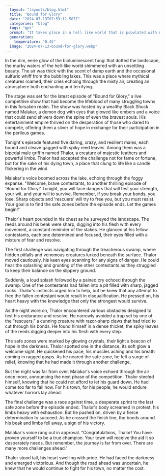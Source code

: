 ```yaml
---
  layout: "layouts/blog.html"
  title: "Bound for Glory"
  date: "2024-07-13T07:59:12.583Z"
  categories: "blog"
  tags: "gpt"
  prompt: "It takes place in a hell like world that is populated with mythical creatures, wet, and lake-like. A bipedal male griffin accepts to be bound and cleave gagged with spiky reed leaves as a challenge by a wealthy Black Shuck (A demon dog) entertainer in a live competitive show for 5 daring, crazy, and resilient males per 8 to 13 episodes. Like the griffin, they were bound and cleave gagged too. This is for his dying town. If his breaks his bonds, then he lose. Sharp objects and \"rescuers\" will try to free the contestants to disqualify them. The contestants must find safe zones before the episode ends."
  generation: 
    temperature: "0.45"
  image: "2024-07-13-bound-for-glory.webp"
---
```

In the dim, eerie glow of the bioluminescent fungi that dotted the landscape, the murky waters of the hell-like world shimmered with an unsettling beauty. The air was thick with the scent of damp earth and the occasional sulfuric whiff from the bubbling lakes. This was a place where mythical creatures roamed, their cries echoing through the misty air, creating an atmosphere both enchanting and terrifying.

The stage was set for the latest episode of "Bound for Glory," a live competitive show that had become the lifeblood of many struggling towns in this forsaken realm. The show was hosted by a wealthy Black Shuck named Malakar, a demon dog with eyes that glowed like embers and a voice that could send shivers down the spine of even the bravest souls. His entertainment empire thrived on the desperation of those who dared to compete, offering them a sliver of hope in exchange for their participation in the perilous games.

Tonight's episode featured five daring, crazy, and resilient males, each bound and cleave gagged with spiky reed leaves. Among them was a bipedal male griffin named Thalor, a creature of majestic feathers and powerful limbs. Thalor had accepted the challenge not for fame or fortune, but for the sake of his dying town, a place that clung to life like a candle flickering in the wind.

Malakar's voice boomed across the lake, echoing through the foggy expanse. "Welcome, brave contestants, to another thrilling episode of 'Bound for Glory!' Tonight, you will face dangers that will test your strength, your wit, and your will to survive. Remember, if you break your bonds, you lose. Sharp objects and 'rescuers' will try to free you, but you must resist. Your goal is to find the safe zones before the episode ends. Let the games begin!"

Thalor's heart pounded in his chest as he surveyed the landscape. The reeds around his beak were sharp, digging into his flesh with every movement, a constant reminder of the stakes. He glanced at his fellow contestants, each one determined and focused, their eyes filled with a mixture of fear and resolve.

The first challenge was navigating through the treacherous swamp, where hidden pitfalls and venomous creatures lurked beneath the surface. Thalor moved cautiously, his keen eyes scanning for any signs of danger. He could hear the splashing and grunting of the other contestants as they struggled to keep their balance on the slippery ground.

Suddenly, a loud splash followed by a pained cry echoed through the swamp. One of the contestants had fallen into a pit filled with sharp, jagged rocks. Thalor's instincts urged him to help, but he knew that any attempt to free the fallen contestant would result in disqualification. He pressed on, his heart heavy with the knowledge that only the strongest would survive.

As the night wore on, Thalor encountered various obstacles designed to test his endurance and resolve. He narrowly avoided a trap set by one of the "rescuers," a cunning creature with razor-sharp claws that had tried to cut through his bonds. He found himself in a dense thicket, the spiky leaves of the reeds digging deeper into his flesh with every step.

The safe zones were marked by glowing crystals, their light a beacon of hope in the darkness. Thalor spotted one in the distance, its soft glow a welcome sight. He quickened his pace, his muscles aching and his breath coming in ragged gasps. As he neared the safe zone, he felt a surge of relief, knowing that he had made it through another challenge.

But the night was far from over. Malakar's voice echoed through the air once more, announcing the next phase of the competition. Thalor steeled himself, knowing that he could not afford to let his guard down. He had come too far to fail now. For his town, for his people, he would endure whatever horrors lay ahead.

The final challenge was a race against time, a desperate sprint to the last safe zone before the episode ended. Thalor's body screamed in protest, his limbs heavy with exhaustion. But he pushed on, driven by a fierce determination to succeed. As he crossed the finish line, the bonds around his beak and limbs fell away, a sign of his victory.

Malakar's voice rang out in approval. "Congratulations, Thalor! You have proven yourself to be a true champion. Your town will receive the aid it so desperately needs. But remember, the journey is far from over. There are many more challenges ahead."

Thalor stood tall, his heart swelling with pride. He had faced the darkness and emerged victorious. And though the road ahead was uncertain, he knew that he would continue to fight for his town, no matter the cost.
